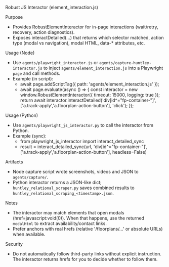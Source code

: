 Robust JS Interactor (element_interaction.js)

Purpose
- Provides RobustElementInteractor for in-page interactions (wait/retry, recovery, action diagnostics).
- Exposes interactDetailed(...) that returns which selector matched, action type (modal vs navigation), modal HTML, data-* attributes, etc.

Usage (Node)
- Use `agents/playwright_interactor.js` or `agents/capture-huntley-interactor.js` to inject `agents/element_interaction.js` into a Playwright `page` and call methods.
- Example (in script):
  - await page.addScriptTag({ path: 'agents/element_interaction.js' });
  - await page.evaluate(async () => {
      const interactor = new window.RobustElementInteractor({ timeout: 15000, logging: true });
      return await interactor.interactDetailed('div[id^="fp-container-"]', ['a.track-apply','a.floorplan-action-button'], 'click');
    });

Usage (Python)
- Use `agents/playwright_js_interactor.py` to call the interactor from Python.
- Example (sync):
  - from playwright_js_interactor import interact_detailed_sync
  - result = interact_detailed_sync(url, 'div[id^="fp-container-"]', ['a.track-apply','a.floorplan-action-button'], headless=False)

Artifacts
- Node capture script wrote screenshots, videos and JSON to `agents/capture/`.
- Python interactor returns a JSON-like dict; `huntley_relational_scraper.py` saves combined results to `huntley_relational_scraping_<timestamp>.json`.

Notes
- The interactor may match elements that open modals (href=javascript:void(0)). When that happens, use the returned `modalHtml` to extract availability/contact links.
- Prefer anchors with real hrefs (relative '/floorplans/...' or absolute URLs) when available.

Security
- Do not automatically follow third-party links without explicit instruction. The interactor returns hrefs for you to decide whether to follow them.
